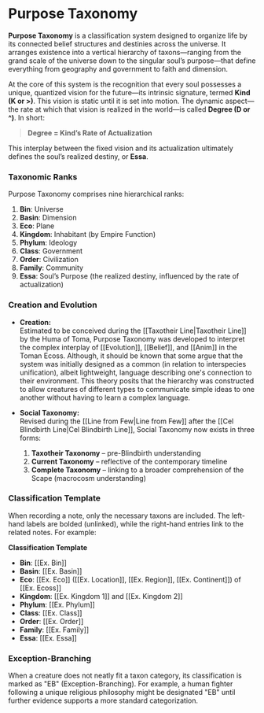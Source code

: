 # Purpose Taxonomy

**Purpose Taxonomy** is a classification system designed to organize life by its connected belief structures and destinies across the universe. It arranges existence into a vertical hierarchy of taxons—ranging from the grand scale of the universe down to the singular soul’s purpose—that define everything from geography and government to faith and dimension. 

At the core of this system is the recognition that every soul possesses a unique, quantized vision for the future—its intrinsic signature, termed **Kind (K or >)**. This vision is static until it is set into motion. The dynamic aspect—the rate at which that vision is realized in the world—is called **Degree (D or ^)**. In short:

> **Degree = Kind’s Rate of Actualization**

This interplay between the fixed vision and its actualization ultimately defines the soul’s realized destiny, or **Essa**.

### Taxonomic Ranks

Purpose Taxonomy comprises nine hierarchical ranks:

1. **Bin**: Universe
2. **Basin**: Dimension
3. **Eco**: Plane
4. **Kingdom**: Inhabitant (by Empire Function)
5. **Phylum**: Ideology
6. **Class**: Government
7. **Order**: Civilization
8. **Family**: Community
9. **Essa**: Soul’s Purpose (the realized destiny, influenced by the rate of actualization)

### Creation and Evolution

- **Creation:**  
    Estimated to be conceived during the [[Taxotheir Line|Taxotheir Line]] by the Huma of Toma, Purpose Taxonomy was developed to interpret the complex interplay of [[Evolution]], [[Belief]], and [[Anim]] in the Toman Ecoss. Although, it should be known that some argue that the system was initially designed as a common (in relation to interspecies unification), albeit lightweight, language describing one's connection to their environment. This theory posits that the hierarchy was constructed to allow creatures of different types to communicate simple ideas to one another without having to learn a complex language.
    
- **Social Taxonomy:**  
    Revised during the [[Line from Few|Line from Few]] after the [[Cel Blindbirth Line|Cel Blindbirth Line]], Social Taxonomy now exists in three forms:
    
    1. **Taxotheir Taxonomy** – pre-Blindbirth understanding
    2. **Current Taxonomy** – reflective of the contemporary timeline
    3. **Complete Taxonomy** – linking to a broader comprehension of the Scape (macrocosm understanding)

### Classification Template

When recording a note, only the necessary taxons are included. The left-hand labels are bolded (unlinked), while the right-hand entries link to the related notes. For example:

**Classification Template**

- **Bin**: [[Ex. Bin]]
- **Basin**: [[Ex. Basin]]
- **Eco**: [[Ex. Eco]] ([[Ex. Location]], [[Ex. Region]], [[Ex. Continent]]) of [[Ex. Ecoss]]
- **Kingdom**: [[Ex. Kingdom 1]] and [[Ex. Kingdom 2]]
- **Phylum**: [[Ex. Phylum]]
- **Class**: [[Ex. Class]]
- **Order**: [[Ex. Order]]
- **Family**: [[Ex. Family]]
- **Essa**: [[Ex. Essa]]

### Exception-Branching

When a creature does not neatly fit a taxon category, its classification is marked as "EB" (Exception-Branching). For example, a human fighter following a unique religious philosophy might be designated "EB" until further evidence supports a more standard categorization.


